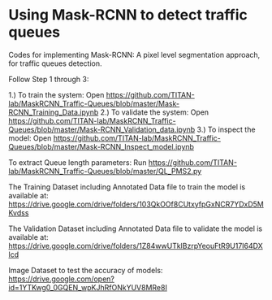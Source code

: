 # Using Mask-RCNN to detect traffic queues
Codes for implementing Mask-RCNN: A pixel level segmentation approach, for traffic queues detection.

Follow Step 1 through 3:

1.) To train the system: Open https://github.com/TITAN-lab/MaskRCNN_Traffic-Queues/blob/master/Mask-RCNN_Training_Data.ipynb
2.) To validate the system: Open https://github.com/TITAN-lab/MaskRCNN_Traffic-Queues/blob/master/Mask-RCNN_Validation_data.ipynb
3.) To inspect the model: Open https://github.com/TITAN-lab/MaskRCNN_Traffic-Queues/blob/master/Mask-RCNN_Inspect_model.ipynb



To extract Queue length parameters: Run https://github.com/TITAN-lab/MaskRCNN_Traffic-Queues/blob/master/QL_PMS2.py


The Training Dataset including Annotated Data file to train the model is available at:  https://drive.google.com/drive/folders/103QkOOf8CUtxyfpGxNCR7YDxD5MKvdss




The Validation Dataset including Annotated Data file to validate the model is available at: https://drive.google.com/drive/folders/1Z84wwUTklBzrpYeouFtR9U17I64DXlcd




Image Dataset to test the accuracy of models:  https://drive.google.com/open?id=1YTKwg0_0GQEN_wpKJhRfONkYUV8MRe8I
